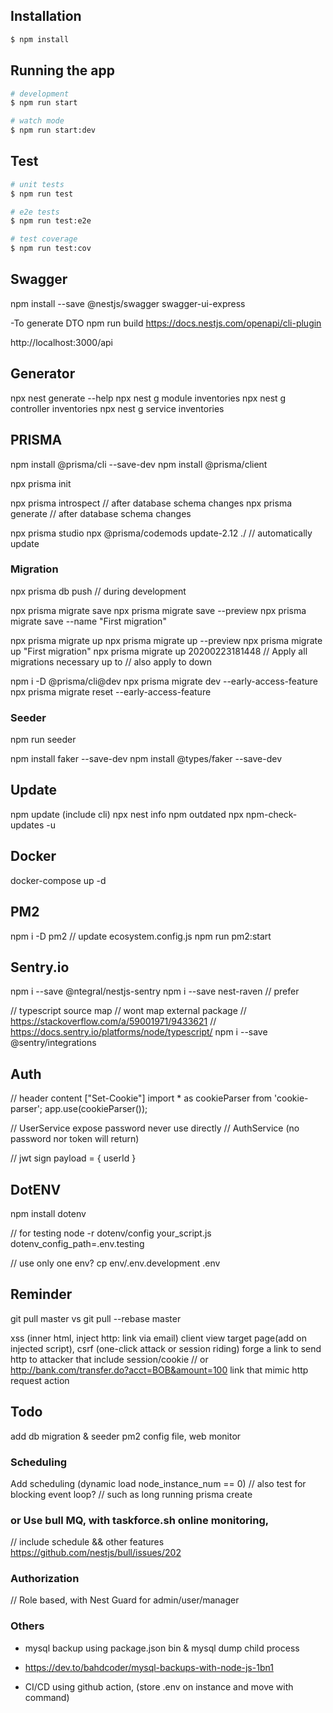 ## Installation

```bash
$ npm install
```

## Running the app

```bash
# development
$ npm run start

# watch mode
$ npm run start:dev
```

## Test

```bash
# unit tests
$ npm run test

# e2e tests
$ npm run test:e2e

# test coverage
$ npm run test:cov
```

## Swagger

npm install --save @nestjs/swagger swagger-ui-express

-To generate DTO
npm run build
https://docs.nestjs.com/openapi/cli-plugin

http://localhost:3000/api


## Generator
npx nest generate --help
npx nest g module inventories
npx nest g controller inventories
npx nest g service inventories


## PRISMA
npm install @prisma/cli --save-dev
npm install @prisma/client

npx prisma init

npx prisma introspect // after database schema changes
npx prisma generate // after database schema changes

npx prisma studio
npx @prisma/codemods update-2.12 ./  // automatically update

### Migration
npx prisma db push // during development

npx prisma migrate save
npx prisma migrate save --preview
npx prisma migrate save --name "First migration"

npx prisma migrate up
npx prisma migrate up --preview
npx prisma migrate up "First migration"
npx prisma migrate up 20200223181448 // Apply all migrations necessary up to
// also apply to down

npm i -D @prisma/cli@dev
npx prisma migrate dev --early-access-feature
npx prisma migrate reset --early-access-feature

### Seeder
npm run seeder

npm install faker --save-dev
npm install @types/faker --save-dev


## Update
npm update (include cli)
npx nest info
npm outdated
npx npm-check-updates -u


## Docker
docker-compose up -d


## PM2
npm i -D pm2
// update
ecosystem.config.js
npm run pm2:start

## Sentry.io
npm i --save @ntegral/nestjs-sentry
npm i --save nest-raven // prefer

// typescript source map // wont map external package
// https://stackoverflow.com/a/59001971/9433621
// https://docs.sentry.io/platforms/node/typescript/
npm i --save @sentry/integrations

## Auth
// header content ["Set-Cookie"]
import * as cookieParser from 'cookie-parser';
app.use(cookieParser());

// UserService expose password never use directly
// AuthService (no password nor token will return)

// jwt sign payload = { userId }

## DotENV
npm install dotenv

// for testing
node -r dotenv/config your_script.js dotenv_config_path=.env.testing

// use only one env?
cp env/.env.development .env


## Reminder
git pull master vs git pull --rebase master

xss (inner html, inject http:</script> link via email) client view target page(add on injected script), 
csrf (one-click attack or session riding) forge a link to send http to attacker that include session/cookie
// or http://bank.com/transfer.do?acct=BOB&amount=100 link that mimic http request action


## Todo
add db migration & seeder
pm2 config file, web monitor
### Scheduling
Add scheduling (dynamic load node_instance_num == 0)
// also test for blocking event loop?
// such as long running prisma create
### or Use bull MQ, with taskforce.sh online monitoring,
// include schedule && other features
https://github.com/nestjs/bull/issues/202
### Authorization
// Role based, with Nest Guard for admin/user/manager
### Others
- mysql backup using package.json bin & mysql dump child process
- https://dev.to/bahdcoder/mysql-backups-with-node-js-1bn1

- CI/CD using github action, (store .env on instance and move with command)